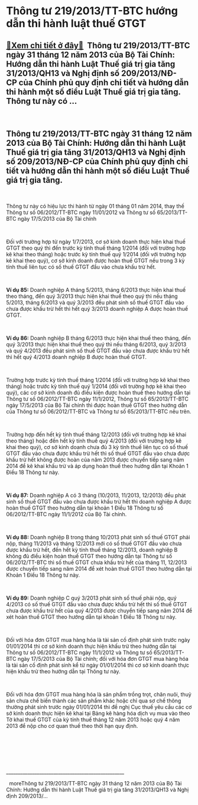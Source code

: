 Thông tư 219/2013/TT-BTC hướng dẫn thi hành luật thuế GTGT
==========================================================

[:gift:Xem chi tiết ở đây:gift:](https://hddtvn.com/thong-tu-219-2013-tt-btc-huong-dan-thi-hanh-luat-thue-gtgt/)  Thông tư 219/2013/TT-BTC ngày 31 tháng 12 năm 2013 của Bộ Tài Chính: Hướng dẫn thi hành Luật Thuế giá trị gia tăng 31/2013/QH13 và Nghị định số 209/2013/NĐ-CP của Chính phủ quy định chi tiết và hướng dẫn thi hành một số điều Luật Thuế giá trị gia tăng.   Thông tư này có …
----------------------------------------------------------------------------------------------------------------------------------------------------------------------------------------------------------------------------------------------------------------------------------

 



Thông tư 219/2013/TT-BTC ngày 31 tháng 12 năm 2013 của Bộ Tài Chính: Hướng dẫn thi hành Luật Thuế giá trị gia tăng 31/2013/QH13 và Nghị định số 209/2013/NĐ-CP của Chính phủ quy định chi tiết và hướng dẫn thi hành một số điều Luật Thuế giá trị gia tăng.
-------------------------------------------------------------------------------------------------------------------------------------------------------------------------------------------------------------------------------------------------------------


   

Thông tư này có hiệu lực thi hành từ ngày 01 tháng 01 năm 2014, thay thế Thông tư số 06/2012/TT-BTC ngày 11/01/2012 và Thông tư số 65/2013/TT-BTC ngày 17/5/2013 của Bộ Tài chính  

   

Đối với trường hợp từ ngày 1/7/2013, cơ sở kinh doanh thực hiện khai thuế GTGT theo quý thì đến trước kỳ tính thuế tháng 1/2014 (đối với trường hợp kê khai theo tháng) hoặc trước kỳ tính thuế quý 1/2014 (đối với trường hợp kê khai theo quý), cơ sở kinh doanh được hoàn thuế GTGT nếu trong 3 kỳ tính thuế liên tục có số thuế GTGT đầu vào chưa khấu trừ hết.  

   

**Ví dụ 85:** Doanh nghiệp A tháng 5/2013, tháng 6/2013 thực hiện khai thuế theo tháng, đến quý 3/2013 thực hiện khai thuế theo quý thì nếu tháng 5/2013, tháng 6/2013 và quý 3/2013 đều phát sinh số thuế GTGT đầu vào chưa được khấu trừ hết thì hết quý 3/2013 doanh nghiệp A được hoàn thuế GTGT.  

   

**Ví dụ 86:** Doanh nghiệp B tháng 6/2013 thực hiện khai thuế theo tháng, đến quý 3/2013 thực hiện khai thuế theo quý thì nếu tháng 6/2013, quý 3/2013 và quý 4/2013 đều phát sinh số thuế GTGT đầu vào chưa được khấu trừ hết thì hết quý 4/2013 doanh nghiệp B được hoàn thuế GTGT.  

   

Trường hợp trước kỳ tính thuế tháng 1/2014 (đối với trường hợp kê khai theo tháng) hoặc trước kỳ tính thuế quý 1/2014 (đối với trường hợp kê khai theo quý), các cơ sở kinh doanh đủ điều kiện được hoàn thuế theo hướng dẫn tại Thông tư số 06/2012/TT-BTC ngày 11/1/2012, Thông tư số 65/2013/TT-BTC ngày 17/5/2013 của Bộ Tài chính thì được hoàn thuế GTGT theo hướng dẫn của Thông tư số 06/2012/TT-BTC và Thông tư số 65/2013/TT-BTC nêu trên.  

   

Trường hợp đến hết kỳ tính thuế tháng 12/2013 (đối với trường hợp kê khai theo tháng) hoặc đến hết kỳ tính thuế quý 4/2013 (đối với trường hợp kê khai theo quý), cơ sở kinh doanh chưa đủ 3 kỳ tính thuế liên tục có số thuế GTGT đầu vào chưa được khấu trừ hết thì số thuế GTGT đầu vào chưa được khấu trừ hết không được hoàn của năm 2013 được chuyển tiếp sang năm 2014 để kê khai khấu trừ và áp dụng hoàn thuế theo hướng dẫn tại Khoản 1 Điều 18 Thông tư này.  

   

**Ví dụ 87:** Doanh nghiệp A có 3 tháng (10/2013, 11/2013, 12/2013) đều phát sinh số thuế GTGT đầu vào chưa được khấu trừ hết thì doanh nghiệp A được hoàn thuế GTGT theo hướng dẫn tại khoản 1 Điều 18 Thông tư số 06/2012/TT-BTC ngày 11/1/2012 của Bộ Tài chính.  

   

**Ví dụ 88:** Doanh nghiệp B trong tháng 10/2013 phát sinh số thuế GTGT phải nộp, tháng 11/2013 và tháng 12/2013 mới có số thuế GTGT đầu vào chưa được khấu trừ hết, đến hết kỳ tính thuế tháng 12/2013, doanh nghiệp B không đủ điều kiện hoàn thuế GTGT theo hướng dẫn tại Thông tư số 06/2012/TT-BTC thì số thuế GTGT chưa khấu trừ hết của tháng 11, 12/2013 được chuyển tiếp sang năm 2014 để xét hoàn thuế GTGT theo hướng dẫn tại Khoản 1 Điều 18 Thông tư này.  

   

**Ví dụ 89:** Doanh nghiệp C quý 3/2013 phát sinh số thuế phải nộp, quý 4/2013 có số thuế GTGT đầu vào chưa được khấu trừ hết thì số thuế GTGT chưa được khấu trừ hết của quý 4/2013 được chuyển tiếp sang năm 2014 để xét hoàn thuế GTGT theo hướng dẫn tại khoản 1 Điều 18 Thông tư này.  

   

Đối với hóa đơn GTGT mua hàng hóa là tài sản cố định phát sinh trước ngày 01/01/2014 thì cơ sở kinh doanh thực hiện khấu trừ theo hướng dẫn tại Thông tư số 06/2012/TT-BTC ngày 11/1/2012 và Thông tư số 65/2013/TT-BTC ngày 17/5/2013 của Bộ Tài chính; đối với hóa đơn GTGT mua hàng hóa là tài sản cố định phát sinh kể từ ngày 01/01/2014 thì cơ sở kinh doanh thực hiện khấu trừ theo hướng dẫn tại Thông tư này.  

   

Đối với hóa đơn GTGT mua hàng hóa là sản phẩm trồng trọt, chăn nuôi, thuỷ sản chưa chế biến thành các sản phẩm khác hoặc chỉ qua sơ chế thông thường phát sinh trước ngày 01/01/2014 thì đề nghị Cục thuế yêu cầu các cơ sở kinh doanh thực hiện kê khai tại Bảng kê hàng hóa dịch vụ mua vào theo Tờ khai thuế GTGT của kỳ tính thuế tháng 12 năm 2013 hoặc quý 4 năm 2013 để nộp cho cơ quan thuế theo thời hạn quy định.  

 


   

 



\_\_\_\_\_\_\_\_\_\_\_\_\_\_\_\_\_\_\_\_\_\_\_\_\_\_\_\_\_\_\_\_\_\_\_\_\_\_\_\_\_\_\_\_\_\_\_\_\_\_  

  
moreThông tư 219/2013/TT-BTC ngày 31 tháng 12 năm 2013 của Bộ Tài Chính: Hướng dẫn thi hành Luật Thuế giá trị gia tăng 31/2013/QH13 và Nghị định 209/2013/…


